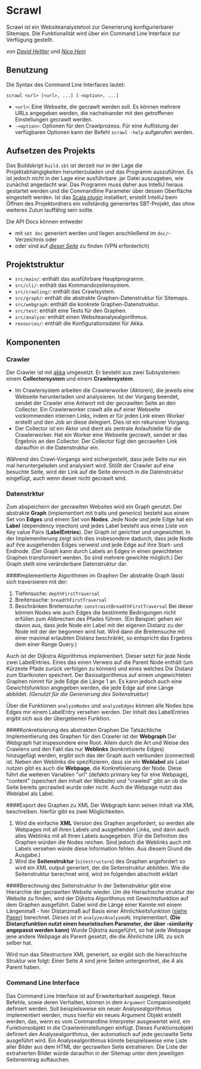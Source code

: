 # Scrawl
Scrawl ist ein Websiteanalystetool zur Generierung konfigurierbarer Sitemaps. Die Funktionalität wird über ein Command Line Interface zur Verfügung gestellt.

von _[David Hettler](mailto:david.hettler@campus.lmu.de)_ und _[Nico Hein](mailto:n.hein@campus.lmu.de)_

## Benutzung
Die Syntax des Command Line Interfaces lautet:
```
scrawl <url> [<url>, ...] [-<option>, ...]
```

* ```<url>```: Eine Webseite, die gecrawlt werden soll. Es können mehrere URLs angegeben werden, die nacheinander mit den getroffenen Einstellungen gecrawlt werden.
* ```-<option>```: Optionen für den Crawlprozess. Für eine Auflistung der verfügbaren Optionen kann der Befehl ```scrawl -help``` aufgerufen werden.

## Aufsetzen des Projekts
Das Buildskript ```build.sbt``` ist derzeit nur in der Lage die Projektabhängigkeiten herunterzuladen und das Programm auszuführen. Es ist jedoch nicht in der Lage eine ausführbare .jar Datei auszugeben, wie zunächst angedacht war. Das Programm muss daher aus IntelliJ heraus gestartet werden und die Commandline Parameter über dessen Oberfläche eingestellt werden. Ist das [Scala plugin](https://confluence.jetbrains.com/display/SCA/Scala+Plugin+for+IntelliJ+IDEA) installiert, erstellt IntelliJ beim Öffnen des Projektordners ein vollständig generiertes SBT-Projekt, das ohne weiteres Zutun lauffähig sein sollte. 

Die API Docs können entweder 

* mit ```sbt doc``` generiert werden und liegen anschließend im ```doc/```-Verzeichnis oder
* oder sind auf _[dieser Seite](https://www.cip.ifi.lmu.de/~hettler/scrawl)_ zu finden (VPN erforderlich)

## Projektstruktur
* ```src/main/```: enthält das ausführbare Hauptprogramm.
* ```src/cli/```: enthält das Kommandozeilensystem.
* ```src/crawling/```: enthält das Crawlsystem.
* ```src/graph/```: enthält die abstrakte Graphen-Datenstruktur für Sitemaps.
* ```src/webgraph```: enthält die konkrete Graphen-Datenstruktur.
* ```src/test```: enthält eine Tests für den Graphen.
* ```src/analyze```: enthält einen Websiteanalyealgorithmus.
* ```resources/```: enthält die Konfigurationsdatei für Akka.

## Komponenten
### Crawler
Der Crawler ist mit [akka](http://akka.io/) umgesetzt. Er besteht aus zwei Subsystemen: einem **Collectorsystem** und einem **Crawlersystem**.

* Im Crawlersystem arbeiten die Crawlerworker (Aktoren), die jeweils eine Webseite herunterladen und analysieren. Ist der Vorgang beendet, sendet der Crawler eine Antwort mit der gecrawlten Seite an den Collector. Ein Crawlerworker crawlt alle auf einer Webseite vorkommenden internen Links, indem er für jeden Link einen Worker erstellt und den Job an diese delegiert. Dies ist ein rekursiver Vorgang.
* Der Collector ist ein Aktor und dient als zentrale Anlaufstelle für die Crawlerworker. Hat ein Worker eine Webseite gecrawlt, sendet er das Ergebnis an den Collector. Der Collector fügt den gecrawlten Link daraufhin in die Datenstruktur ein.

Während des Crawl-Vorgangs wird sichergestellt, dass jede Seite nur ein mal heruntergeladen und analysiert wird. Stößt der Crawler auf eine besuchte Seite, wird der Link auf die Seite dennoch in die Datenstruktur eingefügt, auch wenn dieser nicht gecrawlt wird. 

### Datenstrktur
Zum abspeichern der gecrawlten Websites wird ein Graph genutzt. Der abstrakte **Graph** (implementiert mit traits und generics) besteht aus einem Set von **Edges** und einem Set von **Nodes**. Jede Node und jede Edge hat ein **Label** (dependency injection) und jedes Label besteht aus eines Liste von Key value Pairs (**LabelEntries**). Der Graph ist gerichtet und ungewichtet. In der Implementierung zeigt sich dies insbesondere dadurch, dass jede Node auf ihre ausgehenden Edges verweist und jede Edge auf ihre Start- und Endnode. (Der Graph kann durch Labels an Edges in einen gewichteten Graphen transformiert werden. So sind mehrere gewichte möglich.) Der Graph stellt eine veränderbare Datenstruktur dar. 

####Implementierte Algorithmen im Graphen
Der abstrakte Graph lässti sich traversieren mit der:

1. Tiefensuche: ```depthFirstTraversal```
2. Breitensuche: ```breadthFirstTraversal```
3. Beschränken Breitensuche: ```constraintBreadthFirstTraversal``` Bei dieser können Nodes wie auch Edges die bestimmte Bedingungen nicht erfüllen zum Abbrechen des Pfades führen. (Ein Beispiel: gehen wir davon aus, dass jede Node ein Label mit der eigenen Distanz zu der Node mit der der begonnen wird hat. Wird dann die Breitensuche mit einer maximal erlaubten Distanz beschränkt, so entspricht das Ergebnis dem einer Range Query.)


Auch ist der Dijkstra Algorithmus implementiert. Dieser setzt für jede Node zwei LabelEntries. Eines das einen Verweis auf die Parent Node enthält (um Kürzeste Pfade zurück verfolgen zu können) und eines welches Die Distanz zum Startknoten speichert. Der Basisalgorithmus auf einem ungewichteten Graphen nimmt für jede Edge die Länge 1 an. Es kann jedoch auch eine Gewichtsfunktion angegeben werden, die jede Edge auf eine Länge abbildet. _(Genutzt für die Generierung des Seitenstruktur)_

Über die Funktionen ```analyzeNodes``` und ```analyzeEdges``` können alle Nodes bzw. Edges mir einem LabelEntry versehen werden. Der Inhalt des LabelEntries ergibt sich aus der übergebenen Funktion.

####Konkretisierung des abstrakten Graphen
Die Tatsächliche Implementierung des Graphen für den Crawler ist der **Webgraph** Der Webgraph hat inspesondere eine Root. Allein durch die Art und Weise des Crawlens und den Fakt das nur **Weblinks** (konkretisierte Edges) hinzugefügt werden, ergibt sich das der Graph auch verbunden (connected) ist. Neben den Weblinks die spezifizieren, dass sie ein **Weblabel** als Label nutzen gibt es auch die **Webpage**, die Konkretisierung der Node. Diese führt die weiteren Variablen "url" (defakto primary key für eine Webpage), "content" (speichert den Inhalt der Website) und "crawled" gibt an ob die Seite bereits gecrawled wurde oder nicht. Auch die Webpage nutzt das Weblabel als Label.

####Export des Graphen zu XML
Der Webgraph kann seinen Inhalt via XML beschreiben. hierfür gibt es zwei Möglichkeiten.

1. Wird die einfache **XML** Version des Graphen angefordert, so werden alle Webpages mit all ihren Labels und ausgehenden Links, und dann auch alles Weblinks mit all Ihren Labels ausgegeben. (Für die Definition des Graphen würden die Nodes reichen. Sind jedoch die Weblinks auch mit Labels versehen würde diese Information fehlen. Aus diesem Grund die Ausgabe.)
2. Wird die **Seitenstruktur** (```sitestructure```) des Graphen angefordert so wird ein XML output generiert, der die Seitenstruktur abbilden. Wie die Seitenstruktur berechnet wird, wird im folgenden abschnitt erklärt

####Berechnung des Seitenstruktur
In der Seitenstruktur gibt eine Hierarchie der gecrawlten Website wieder. Um die Hierachische struktur der Website zu finden, wird der Dijkstra Algorithmus mit Gewichtsfunktion auf dem Graphen ausgeführt. Dabei wird die Länge einer Kannte mit einem Längenmaß - hier Distanzmaß auf Basis einer Ähnlichkeitsfunktion ([siehe Paper](http://www2007.org/workshops/paper_103.pdf)) berechnet. _Dieses ist in ```analyze/AnalyzeURL```_ implementiert. **(Die Distanzfunktion nutzt einen heuristischen Parameter, der über -similarity angepasst werden kann)**
Wurde Dijkstra ausgeführt, so hat jede Webpage jene andere Webpage als Parent gesetzt, die die Ähnlichste URL zu sich selber hat.

Wird nun das Sitestructure XML generiert, so ergibt sich die hierachische Struktur wie folgt: Einer Seite _A_ sind jene Seiten untergeortnet, die _A_ als Parent haben.


### Command Line Interface
Das Command Line Interface ist auf Erweiterbarkeit ausgelegt. Neue Befehle, sowie deren Verhalten, können in dem ```Argument``` Companionobjekt definiert werden. Soll beispielsweise ein neuer Analysealgorithmus implementiert werden, muss hierfür ein neues Argument Objekt erstellt werden, das, wenn es vom Commandline Interpreter ausgewertet wird, ein Funktionsobjekt in die Crawlereinstellungen einfügt. Dieses Funktionsobjekt definiert den Analysealgorithmus, der automatisch auf jede gecrawlte Seite ausgeführt wird. Ein Analysealgorithmus könnte beispielsweise eine Liste aller Bilder aus dem HTML der gecrawlten Seite extrahieren. Die Liste der extrahierten Bilder würde daraufhin in der Sitemap unter dem jeweiligen Seiteneintrag auftauchen.

